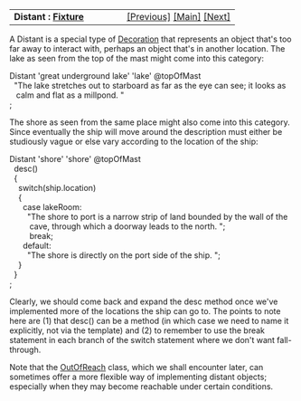 <table width="100%" data-border="0" data-cellspacing="0"
data-cellpadding="3" data-bgcolor="#C0C0C0">
<colgroup>
<col style="width: 50%" />
<col style="width: 50%" />
</colgroup>
<tbody>
<tr>
<td style="text-align: left;"><strong>Distant : <a
href="fixture.htm">Fixture</a><br />
</strong></td>
<td style="text-align: right;"><a href="decoration.htm">[Previous]</a>
<a href="generalintroduction.htm">[Main]</a> <a
href="unthing.htm">[Next]</a></td>
</tr>
</tbody>
</table>

  
A Distant is a special type of [Decoration](decoration.htm) that
represents an object that's too far away to interact with, perhaps an
object that's in another location. The lake as seen from the top of the
mast might come into this category:  
  
Distant 'great underground lake' 'lake' @topOfMast  
  "The lake stretches out to starboard as far as the eye can see; it looks as  
   calm and flat as a millpond. "  
;  
  
The shore as seen from the same place might also come into this
category. Since eventually the ship will move around the description
must either be studiously vague or else vary according to the location
of the ship:  
  
Distant 'shore' 'shore' @topOfMast  
  desc()  
  {  
    switch(ship.location)  
    {  
      case lakeRoom:  
        "The shore to port is a narrow strip of land bounded by the wall of the  
         cave, through which a doorway leads to the north. ";  
         break;  
      default:  
        "The shore is directly on the port side of the ship. ";  
    }  
  }  
;  
  
Clearly, we should come back and expand the desc method once we've
implemented more of the locations the ship can go to. The points to note
here are (1) that desc() can be a method (in which case we need to name
it explicitly, not via the template) and (2) to remember to use the
break statement in each branch of the switch statement where we don't
want fall-through.

Note that the [OutOfReach](outofreach.htm) class, which we shall
encounter later, can sometimes offer a more flexible way of implementing
distant objects; especially when they may become reachable under certain
conditions.  
